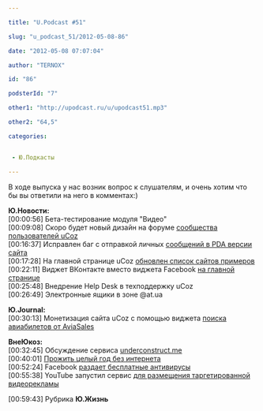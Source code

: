 ```yaml
---

title: "U.Podcast #51"

slug: "u_podcast_51/2012-05-08-86"

date: "2012-05-08 07:07:04"

author: "TERNOX"

id: "86"

podsterId: "7"

other1: "http://upodcast.ru/u/upodcast51.mp3"

other2: "64,5"

categories:


 - Ю.Подкасты

---
```

В ходе выпуска у нас возник вопрос к слушателям, и очень хотим что бы вы ответили на него в комментах:)  
  
**Ю.Новости:**  
\[00:00:56\] Бета-тестирование модуля "Видео"  
\[00:09:08\] Скоро будет новый дизайн на форуме [сообщества пользователей uCoz](http://forum.ucoz.ru/)  
\[00:16:37\] Исправлен баг с отправкой личных [сообщений в PDA версии сайта](http://vk.com/wall-28741529_1053)  
\[00:17:28\] На главной странице uCoz [обновлен список сайтов примеров](http://salikov.net/img/20120508-278-260kb.jpg)  
\[00:22:11\] Виджет ВКонтакте вместо виджета Facebook [на главной странице](http://salikov.net/img/20120508-3lf-146kb.jpg)  
\[00:25:48\] Внедрение Help Desk в техподдержку uCoz  
\[00:26:49\] Электронные ящики в зоне @at.ua  
  
**Ю.Journal:**  
\[00:30:13\] Монетизация сайта uCoz с помощью виджета [поиска авиабилетов от AviaSales](http://blog.ucoz.ru/blog/monetizacija_sajta_ucoz_s_pomoshhju_vidzheta_poiska_aviabiletov_ot_aviasales/2012-04-24-216)  
  
**ВнеЮкоз:**  
\[00:32:45\] Обсуждение сервиса [underconstruct.me](http://underconstruct.me/)  
\[00:40:01\] [Прожить целый год без интернета](http://www.theverge.com/2012/4/30/2988798/paul-miller-year-without-internet)  
\[00:52:24\] Facebook [раздает бесплатные антивирусы](http://ibnews.com.ua/news/13/5652/)  
\[00:55:38\] YouTube запустил сервис [для размещения таргетированной видеорекламы](http://lenta.ru/news/2012/04/23/videoad/)  
  
\[00:59:43\] Рубрика **Ю.Жизнь**